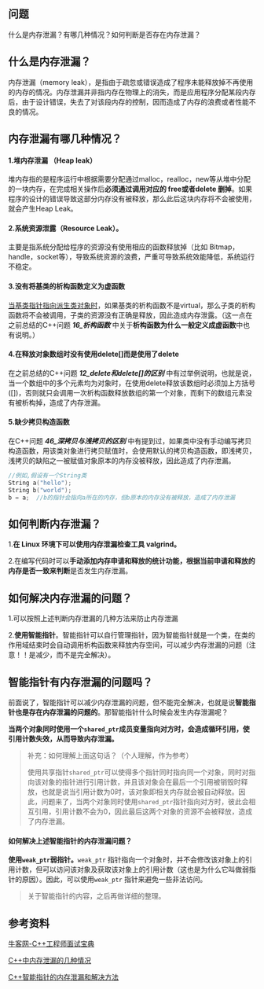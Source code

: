 ## 问题

什么是内存泄漏？有哪几种情况？如何判断是否存在内存泄漏？

## 什么是内存泄漏？

内存泄漏（memory leak），是指由于疏忽或错误造成了程序未能释放掉不再使用的内存的情况。内存泄漏并非指内存在物理上的消失，而是应用程序分配某段内存后，由于设计错误，失去了对该段内存的控制，因而造成了内存的浪费或者性能不良的情况。

## 内存泄漏有哪几种情况？

#### 1.堆内存泄漏 （Heap leak）

堆内存指的是程序运行中根据需要分配通过malloc，realloc，new等从堆中分配的一块内存，在完成相关操作后**必须通过调用对应的 free或者delete 删掉**。如果程序的设计的错误导致这部分内存没有被释放，那么此后这块内存将不会被使用，就会产生Heap Leak。

#### 2.系统资源泄露（Resource Leak）。

主要是指系统分配给程序的资源没有使用相应的函数释放掉（比如 Bitmap，handle，socket等），导致系统资源的浪费，严重可导致系统效能降低，系统运行不稳定。

#### **3.没有将基类的析构函数定义为虚函数**

<u>当基类指针指向派生类对象时</u>，如果基类的析构函数不是virtual，那么子类的析构函数将不会被调用，子类的资源没有正确是释放，因此造成内存泄露。（这一点在之前总结的C++问题 ***16_析构函数*** 中关于**析构函数为什么一般定义成虚函数**中也有说明。）

#### **4.在释放对象数组时没有使用delete[]而是使用了delete**

在之前总结的C++问题 ***12_delete和delete[]的区别***  中有过举例说明，也就是说，当一个数组中的多个元素均为对象时，在使用delete释放该数组时必须加上方括号([])，否则就只会调用一次析构函数释放数组的第一个对象，而剩下的数组元素没有被析构掉，造成了内存泄漏。

#### **5.缺少拷贝构造函数**

在C++问题 ***46_深拷贝与浅拷贝的区别***  中有提到过，如果类中没有手动编写拷贝构造函数，用该类对象进行拷贝赋值时，会使用默认的拷贝构造函数，即浅拷贝，浅拷贝的缺陷之一被赋值对象原本的内存没被释放，因此造成了内存泄漏。

```C++
//例如,假设有一个String类
String a("hello");
String b("world");
b = a;	//b的指针会指向a所在的内存，但b原本的内存没有被释放，造成了内存泄漏
```



## 如何判断内存泄漏？

1.**在 Linux 环境下可以使用内存泄漏检查工具 valgrind。**

2.在编写代码时可以**手动添加内存申请和释放的统计功能，根据当前申请和释放的内存是否一致来判断**是否发生内存泄漏。



## 如何解决内存泄漏的问题？

1.可以按照上述判断内存泄漏的几种方法来防止内存泄漏

2.**使用智能指针**。智能指针可以自行管理指针，因为智能指针就是一个类，在类的作用域结束时会自动调用析构函数来释放内存空间，可以减少内存泄漏的问题（注意！！是减少，而不是完全解决）。



## **智能指针有内存泄漏的问题吗？**

前面说了，智能指针可以减少内存泄漏的问题，但不能完全解决，也就是说**智能指针也是存在内存泄漏的问题的**。那智能指针什么时候会发生内存泄漏呢？

**当两个对象同时使用一个`shared_ptr`成员变量指向对方时，会造成循环引用，使引用计数失效，从而导致内存泄漏。**

> 补充：如何理解上面这句话？（个人理解，作为参考）
>
> 使用共享指针`shared_ptr`可以使得多个指针同时指向同一个对象，同时对指向该对象的指针进行引用计数，并且该对象会在最后一个引用被销毁时释放，也就是说当引用计数为0时，该对象即相关内存就会被自动释放。因此，问题来了，当两个对象同时使用`shared_ptr`指针指向对方时，彼此会相互引用，引用计数不会为0，因此最后这两个对象的资源不会被释放，造成了内存泄漏。

#### 如何解决上述智能指针的内存泄漏问题？

**使用`weak_ptr`弱指针。**`weak_ptr` 指针指向一个对象时，并不会修改该对象上的引用计数，但可以访问该对象及获取该对象上的引用计数（这也是为什么它叫做弱指针的原因）。因此，可以使用`weak_ptr` 指针来避免一些非法访问。

> 关于智能指针的内容，之后再做详细的整理。



## 参考资料

[牛客网-C++工程师面试宝典](https://www.nowcoder.com/tutorial/93/8f140fa03c084299a77459dc4be31c95)

[C++中内存泄漏的几种情况](https://www.cnblogs.com/zzdbullet/p/10478744.html)

[C++智能指针的内存泄漏和解决方法](https://blog.csdn.net/qq_40261882/article/details/100751480)